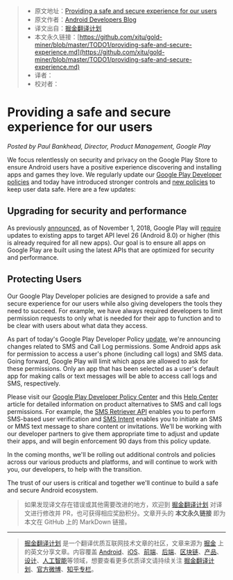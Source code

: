 > * 原文地址：[Providing a safe and secure experience for our users](https://android-developers.googleblog.com/2018/10/providing-safe-and-secure-experience.html)
> * 原文作者：[Android Developers Blog](https://android-developers.googleblog.com)
> * 译文出自：[掘金翻译计划](https://github.com/xitu/gold-miner)
> * 本文永久链接：[https://github.com/xitu/gold-miner/blob/master/TODO1/providing-safe-and-secure-experience.md](https://github.com/xitu/gold-miner/blob/master/TODO1/providing-safe-and-secure-experience.md)
> * 译者：
> * 校对者：

# Providing a safe and secure experience for our users

_Posted by Paul Bankhead, Director, Product Management, Google Play_

We focus relentlessly on security and privacy on the Google Play Store to ensure Android users have a positive experience discovering and installing apps and games they love. We regularly update our [Google Play Developer policies](https://play.google.com/about/developer-content-policy/) and today have introduced stronger controls and [new policies](https://play.google.com/about/updates-resources/) to keep user data safe. Here are a few updates:

## Upgrading for security and performance

As previously [announced](https://android-developers.googleblog.com/2017/12/improving-app-security-and-performance.html), as of November 1, 2018, Google Play will [require](https://developer.android.com/distribute/best-practices/develop/target-sdk) updates to existing apps to target API level 26 (Android 8.0) or higher (this is already required for all new apps). Our goal is to ensure all apps on Google Play are built using the latest APIs that are optimized for security and performance.

## Protecting Users

Our Google Play Developer policies are designed to provide a safe and secure experience for our users while also giving developers the tools they need to succeed. For example, we have always required developers to limit permission requests to only what is needed for their app to function and to be clear with users about what data they access.

As part of today's Google Play Developer Policy [update](https://play.google.com/about/updates-resources/), we're announcing changes related to SMS and Call Log permissions. Some Android apps ask for permission to access a user's phone (including call logs) and SMS data. Going forward, Google Play will limit which apps are allowed to ask for these permissions. Only an app that has been selected as a user's default app for making calls or text messages will be able to access call logs and SMS, respectively.

Please visit our [Google Play Developer Policy Center](https://play.google.com/about/developer-content-policy/#!?modal_active=none) and this [Help Center](https://support.google.com/googleplay/android-developer/answer/9047303) article for detailed information on product alternatives to SMS and call logs permissions. For example, the [SMS Retriever API](https://developers.google.com/identity/sms-retriever/overview) enables you to perform SMS-based user verification and [SMS Intent](https://developer.android.com/guide/components/intents-common#SendMessage) enables you to initiate an SMS or MMS text message to share content or invitations. We'll be working with our developer partners to give them appropriate time to adjust and update their apps, and will begin enforcement 90 days from this policy update.

In the coming months, we'll be rolling out additional controls and policies across our various products and platforms, and will continue to work with you, our developers, to help with the transition.

The trust of our users is critical and together we'll continue to build a safe and secure Android ecosystem.

> 如果发现译文存在错误或其他需要改进的地方，欢迎到 [掘金翻译计划](https://github.com/xitu/gold-miner) 对译文进行修改并 PR，也可获得相应奖励积分。文章开头的 **本文永久链接** 即为本文在 GitHub 上的 MarkDown 链接。


---

> [掘金翻译计划](https://github.com/xitu/gold-miner) 是一个翻译优质互联网技术文章的社区，文章来源为 [掘金](https://juejin.im) 上的英文分享文章。内容覆盖 [Android](https://github.com/xitu/gold-miner#android)、[iOS](https://github.com/xitu/gold-miner#ios)、[前端](https://github.com/xitu/gold-miner#前端)、[后端](https://github.com/xitu/gold-miner#后端)、[区块链](https://github.com/xitu/gold-miner#区块链)、[产品](https://github.com/xitu/gold-miner#产品)、[设计](https://github.com/xitu/gold-miner#设计)、[人工智能](https://github.com/xitu/gold-miner#人工智能)等领域，想要查看更多优质译文请持续关注 [掘金翻译计划](https://github.com/xitu/gold-miner)、[官方微博](http://weibo.com/juejinfanyi)、[知乎专栏](https://zhuanlan.zhihu.com/juejinfanyi)。
